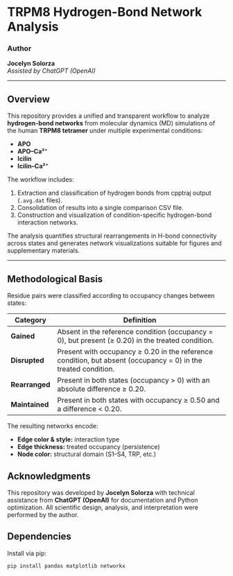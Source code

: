 
# TRPM8 Hydrogen-Bond Network Analysis

### Author
**Jocelyn Solorza**  
_Assisted by ChatGPT (OpenAI)_

---

## Overview
This repository provides a unified and transparent workflow to analyze **hydrogen-bond networks** from molecular dynamics (MD) simulations of the human **TRPM8 tetramer** under multiple experimental conditions:

- **APO**
- **APO–Ca²⁺**
- **Icilin**
- **Icilin–Ca²⁺**

The workflow includes:
1. Extraction and classification of hydrogen bonds from cpptraj output (`.avg.dat` files).  
2. Consolidation of results into a single comparison CSV file.  
3. Construction and visualization of condition-specific hydrogen-bond interaction networks.

The analysis quantifies structural rearrangements in H-bond connectivity across states and generates network visualizations suitable for figures and supplementary materials.

---

##  Methodological Basis
Residue pairs were classified according to occupancy changes between states:

| Category     | Definition |
|---------------|-------------|
| **Gained**     | Absent in the reference condition (occupancy = 0), but present (≥ 0.20) in the treated condition. |
| **Disrupted**  | Present with occupancy ≥ 0.20 in the reference condition, but absent (occupancy = 0) in the treated condition. |
| **Rearranged** | Present in both states (occupancy > 0) with an absolute difference ≥ 0.20. |
| **Maintained** | Present in both states with occupancy ≥ 0.50 and a difference < 0.20. |

The resulting networks encode:
- **Edge color & style:** interaction type  
- **Edge thickness:** treated occupancy (persistence)  
- **Node color:** structural domain (S1–S4, TRP, etc.)

## Acknowledgments
This repository was developed by **Jocelyn Solorza** with technical assistance 
from **ChatGPT (OpenAI)** for documentation and Python optimization.
All scientific design, analysis, and interpretation were performed by the author.

## Dependencies
Install via pip:
```bash
pip install pandas matplotlib networkx






